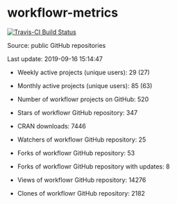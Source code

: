 
<!-- README.md is generated from README.Rmd. Please edit that file -->
workflowr-metrics
=================

[![Travis-CI Build Status](https://travis-ci.org/workflowr/workflowr-metrics.svg?branch=master)](https://travis-ci.org/workflowr/workflowr-metrics)

Source: public GitHub repositories

Last update: 2019-09-16 15:14:47

-   Weekly active projects (unique users): 29 (27)

-   Monthly active projects (unique users): 85 (63)

-   Number of workflowr projects on GitHub: 520

-   Stars of workflowr GitHub repository: 347

-   CRAN downloads: 7446

-   Watchers of workflowr GitHub repository: 25

-   Forks of workflowr GitHub repository: 53

-   Forks of workflowr GitHub repository with updates: 8

-   Views of workflowr GitHub repository: 14276

-   Clones of workflowr GitHub repository: 2182
